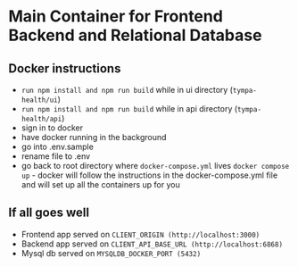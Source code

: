 # Main Container for Frontend Backend and Relational Database


## Docker instructions

- `run npm install and npm run build` while in ui directory (`tympa-health/ui`)
- `run npm install and npm run build` while in api directory (`tympa-health/api`)
- sign in to docker
- have docker running in the background
- go into .env.sample
- rename file to .env 
- go back to root directory where `docker-compose.yml` lives
`docker compose up` - docker will follow the instructions in the docker-compose.yml file and will set up all the containers up for you

## If all goes well

- Frontend app served on `CLIENT_ORIGIN (http://localhost:3000)`
- Backend app served on `CLIENT_API_BASE_URL (http://localhost:6868) `
- Mysql db served on `MYSQLDB_DOCKER_PORT (5432)`
